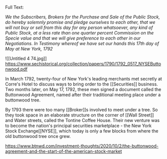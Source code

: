 Full Text:

_We the Subscribers, Brokers for the Purchase and Sale of the Public Stock, do hereby solemnly promise and pledge ourselves to each other, that we will not buy or sell from this day for any person whatsoever, any kind of Public Stock, at a less rate than one quarter percent Commission on the Specie value and that we will give preference to each other in our Negotiations. In Testimony whereof we have set our hands this 17th day of May at New York, 1792_


![[Untitled 4 74.jpg]]
https://www.sechistorical.org/collection/papers/1790/1792_0517_NYSEButtonwood.pdf

In March 1792, twenty-four of New York's leading merchants met secretly at Corre's Hotel to discuss ways to bring order to the [[Securities]] business. Two months later, on May 17, 1792, these men signed a document called the Buttonwood Agreement, named after their traditional meeting place under a buttonwood tree.

By 1793 there were too many [[Broker]]s involved to meet under a tree. So they took space in an elaborate structure on the corner of [[Wall Street]] and Water streets, called the Tontine Coffee House. Their new venture was to become the nation's principal securities marketplace - the New York Stock Exchange[[NYSE]], which today is only a few blocks from where the old buttonwood tree once grew.

https://www.btnwd.com/investment-thoughts/2020/10/2/the-buttonwood-agreement-and-the-start-of-the-american-stock-market